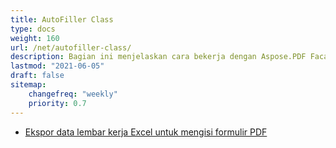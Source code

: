 ```yaml
---
title: AutoFiller Class
type: docs
weight: 160
url: /net/autofiller-class/
description: Bagian ini menjelaskan cara bekerja dengan Aspose.PDF Facades dengan AutoFiller Class.
lastmod: "2021-06-05"
draft: false
sitemap:
    changefreq: "weekly"
    priority: 0.7
---
```


- [Ekspor data lembar kerja Excel untuk mengisi formulir PDF](/pdf/net/export-excel-worksheet-data-to-fill-pdf-form/)
